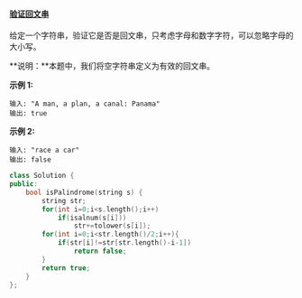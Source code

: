 #### [验证回文串](https://leetcode-cn.com/problems/valid-palindrome/)

给定一个字符串，验证它是否是回文串，只考虑字母和数字字符，可以忽略字母的大小写。

**说明：**本题中，我们将空字符串定义为有效的回文串。

**示例 1:**

```
输入: "A man, a plan, a canal: Panama"
输出: true
```

**示例 2:**

```
输入: "race a car"
输出: false
```



```c++
class Solution {
public:
    bool isPalindrome(string s) {
        string str;
        for(int i=0;i<s.length();i++)
            if(isalnum(s[i]))
                str+=tolower(s[i]);
        for(int i=0;i<str.length()/2;i++){
            if(str[i]!=str[str.length()-i-1])
                return false;
        }
        return true;
    }
};
```

